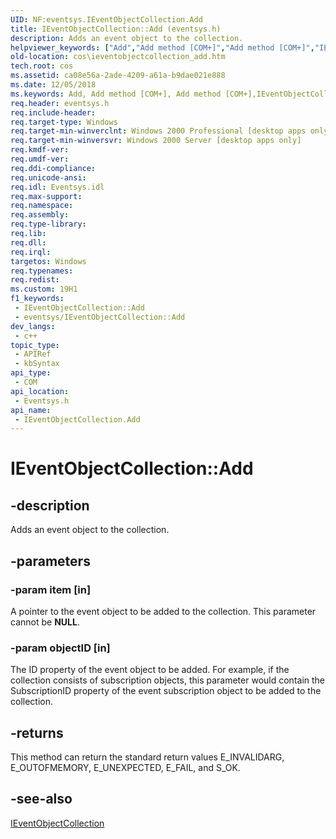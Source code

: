 ```yaml
---
UID: NF:eventsys.IEventObjectCollection.Add
title: IEventObjectCollection::Add (eventsys.h)
description: Adds an event object to the collection.
helpviewer_keywords: ["Add","Add method [COM+]","Add method [COM+]","IEventObjectCollection interface","IEventObjectCollection interface [COM+]","Add method","IEventObjectCollection.Add","IEventObjectCollection::Add","_cos_IEventObjectCollection_Add","cos.ieventobjectcollection_add","eventsys/IEventObjectCollection::Add"]
old-location: cos\ieventobjectcollection_add.htm
tech.root: cos
ms.assetid: ca08e56a-2ade-4209-a61a-b9dae021e888
ms.date: 12/05/2018
ms.keywords: Add, Add method [COM+], Add method [COM+],IEventObjectCollection interface, IEventObjectCollection interface [COM+],Add method, IEventObjectCollection.Add, IEventObjectCollection::Add, _cos_IEventObjectCollection_Add, cos.ieventobjectcollection_add, eventsys/IEventObjectCollection::Add
req.header: eventsys.h
req.include-header: 
req.target-type: Windows
req.target-min-winverclnt: Windows 2000 Professional [desktop apps only]
req.target-min-winversvr: Windows 2000 Server [desktop apps only]
req.kmdf-ver: 
req.umdf-ver: 
req.ddi-compliance: 
req.unicode-ansi: 
req.idl: Eventsys.idl
req.max-support: 
req.namespace: 
req.assembly: 
req.type-library: 
req.lib: 
req.dll: 
req.irql: 
targetos: Windows
req.typenames: 
req.redist: 
ms.custom: 19H1
f1_keywords:
 - IEventObjectCollection::Add
 - eventsys/IEventObjectCollection::Add
dev_langs:
 - c++
topic_type:
 - APIRef
 - kbSyntax
api_type:
 - COM
api_location:
 - Eventsys.h
api_name:
 - IEventObjectCollection.Add
---
```


# IEventObjectCollection::Add


## -description

Adds an event object to the collection.

## -parameters

### -param item [in]

A pointer to the event object to be added to the collection. This parameter cannot be <b>NULL</b>.

### -param objectID [in]

The ID property of the event object to be added. For example, if the collection consists of subscription objects, this parameter would contain the SubscriptionID property of the event subscription object to be added to the collection.

## -returns

This method can return the standard return values E_INVALIDARG, E_OUTOFMEMORY, E_UNEXPECTED, E_FAIL, and S_OK.

## -see-also

<a href="https://docs.microsoft.com/windows/desktop/api/eventsys/nn-eventsys-ieventobjectcollection">IEventObjectCollection</a>

